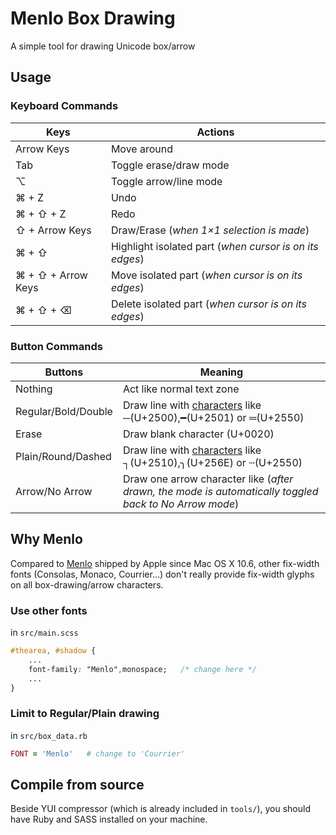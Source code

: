 # Menlo Box Drawing

A simple tool for drawing Unicode box/arrow

## Usage

### Keyboard Commands

|Keys | Actions |
|---|---|
|Arrow Keys | Move around |
|Tab | Toggle erase/draw mode |
|⌥ | Toggle arrow/line mode |
|⌘ + Z | Undo |
|⌘ + ⇧ + Z | Redo |
|⇧ + Arrow Keys | Draw/Erase (_when 1×1 selection is made_) |
|⌘ + ⇧ | Highlight isolated part (_when cursor is on its edges_) |
|⌘ + ⇧ + Arrow Keys | Move isolated part (_when cursor is on its edges_) |
|⌘ + ⇧ + ⌫ | Delete isolated part (_when cursor is on its edges_) |

### Button Commands

|Buttons | Meaning |
|---|---|
|Nothing | Act like normal text zone|
|Regular/Bold/Double| Draw line with [characters](https://en.wikipedia.org/wiki/Box-drawing_character) like ─(U+2500),━(U+2501) or ═(U+2550)|
|Erase | Draw blank character (U+0020)|
|Plain/Round/Dashed| Draw line with [characters](https://en.wikipedia.org/wiki/Box-drawing_character) like ┐(U+2510),╮(U+256E) or ┄(U+2550)|
|Arrow/No Arrow| Draw one arrow character like (_after drawn, the mode is automatically toggled back to No Arrow mode_) |

## Why Menlo

Compared to [Menlo](https://en.wikipedia.org/wiki/Menlo_%28typeface%29) shipped by Apple since Mac OS X 10.6, other fix-width fonts (Consolas, Monaco, Courrier...) don't really provide fix-width glyphs on all box-drawing/arrow characters.

### Use other fonts

in `src/main.scss`

```CSS
#thearea, #shadow {
	...
    font-family: "Menlo",monospace;   /* change here */
    ...
}
```

### Limit to Regular/Plain drawing

in `src/box_data.rb`

```RUBY
FONT = 'Menlo'   # change to 'Courrier' 
```

## Compile from source

Beside YUI compressor (which is already included in `tools/`), you should have Ruby and SASS installed on your machine.
